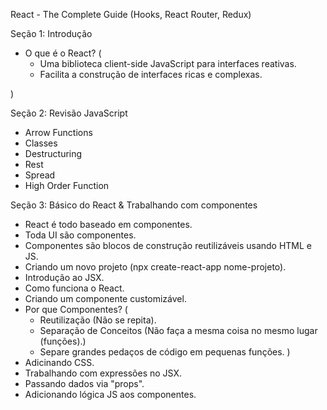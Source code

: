  React - The Complete Guide (Hooks, React Router, Redux)

Seção 1: Introdução
- O que é o React? (
    * Uma biblioteca client-side JavaScript para interfaces reativas.
    * Facilita a construção de interfaces ricas e complexas.
    
)

Seção 2: Revisão JavaScript
- Arrow Functions
- Classes
- Destructuring
- Rest
- Spread
- High Order Function

Seção 3: Básico do React & Trabalhando com componentes
- React é todo baseado em componentes.
- Toda UI são componentes.
- Componentes são blocos de construção reutilizáveis usando HTML e JS.
- Criando um novo projeto (npx create-react-app nome-projeto).
- Introdução ao JSX.
- Como funciona o React.
- Criando um componente customizável.
- Por que Componentes? (
    - Reutilização (Não se repita).
    - Separação de Conceitos (Não faça a mesma coisa no mesmo lugar (funções).)
    - Separe grandes pedaços de código em pequenas funções.
)
- Adicinando CSS.
- Trabalhando com expressões no JSX.
- Passando dados via "props".
- Adicionando lógica JS aos componentes.





